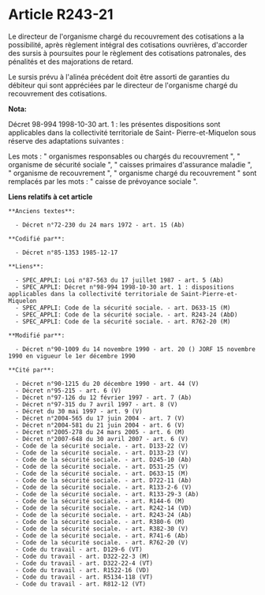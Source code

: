 # Article R243-21

Le directeur de l'organisme chargé du recouvrement des cotisations a la possibilité, après règlement intégral des cotisations
ouvrières, d'accorder des sursis à poursuites pour le règlement des cotisations patronales, des pénalités et des majorations
de retard.

Le sursis prévu à l'alinéa précédent doit être assorti de garanties du débiteur qui sont appréciées par le directeur de
l'organisme chargé du recouvrement des cotisations.

**Nota:**

Décret 98-994 1998-10-30 art. 1 : les présentes dispositions sont applicables dans la collectivité territoriale de Saint-
Pierre-et-Miquelon sous réserve des adaptations suivantes : 

Les mots : " organismes responsables ou chargés du recouvrement ", " organisme de sécurité sociale ", " caisses primaires
d'assurance maladie ", " organisme de recouvrement ", " organisme chargé du recouvrement " sont remplacés par les mots : "
caisse de prévoyance sociale ".

**Liens relatifs à cet article**

	**Anciens textes**:

	  - Décret n°72-230 du 24 mars 1972 - art. 15 (Ab)

	**Codifié par**:

	  - Décret n°85-1353 1985-12-17

	**Liens**:

	  - SPEC_APPLI: Loi n°87-563 du 17 juillet 1987 - art. 5 (Ab)
	  - SPEC_APPLI: Décret n°98-994 1998-10-30 art. 1 : dispositions applicables dans la collectivité territoriale de Saint-Pierre-et-Miquelon
	  - SPEC_APPLI: Code de la sécurité sociale. - art. D633-15 (M)
	  - SPEC_APPLI: Code de la sécurité sociale. - art. R243-24 (AbD)
	  - SPEC_APPLI: Code de la sécurité sociale. - art. R762-20 (M)

	**Modifié par**:

	  - Décret n°90-1009 du 14 novembre 1990 - art. 20 () JORF 15 novembre 1990 en vigueur le 1er décembre 1990

	**Cité par**:

	  - Décret n°90-1215 du 20 décembre 1990 - art. 44 (V)
	  - Décret n°95-215 - art. 6 (V)
	  - Décret n°97-126 du 12 février 1997 - art. 7 (Ab)
	  - Décret n°97-315 du 7 avril 1997 - art. 8 (V)
	  - Décret du 30 mai 1997 - art. 9 (V)
	  - Décret n°2004-565 du 17 juin 2004 - art. 7 (V)
	  - Décret n°2004-581 du 21 juin 2004 - art. 6 (V)
	  - Décret n°2005-278 du 24 mars 2005 - art. 6 (M)
	  - Décret n°2007-648 du 30 avril 2007 - art. 6 (V)
	  - Code de la sécurité sociale. - art. D133-22 (V)
	  - Code de la sécurité sociale. - art. D133-23 (V)
	  - Code de la sécurité sociale. - art. D245-10 (Ab)
	  - Code de la sécurité sociale. - art. D531-25 (V)
	  - Code de la sécurité sociale. - art. D633-15 (M)
	  - Code de la sécurité sociale. - art. D722-11 (Ab)
	  - Code de la sécurité sociale. - art. R133-2-6 (V)
	  - Code de la sécurité sociale. - art. R133-29-3 (Ab)
	  - Code de la sécurité sociale. - art. R144-6 (M)
	  - Code de la sécurité sociale. - art. R242-14 (VD)
	  - Code de la sécurité sociale. - art. R243-24 (Ab)
	  - Code de la sécurité sociale. - art. R380-6 (M)
	  - Code de la sécurité sociale. - art. R382-30 (V)
	  - Code de la sécurité sociale. - art. R741-6 (Ab)
	  - Code de la sécurité sociale. - art. R762-20 (V)
	  - Code du travail - art. D129-6 (VT)
	  - Code du travail - art. D322-22-3 (M)
	  - Code du travail - art. D322-22-4 (VT)
	  - Code du travail - art. R1522-16 (VD)
	  - Code du travail - art. R5134-118 (VT)
	  - Code du travail - art. R812-12 (VT)
